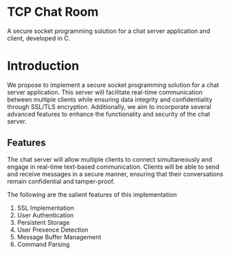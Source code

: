 # TCP Chat Room
A secure socket programming solution for a chat server application and client, developed in C.

# Introduction
We propose to implement a secure socket programming solution for a chat server application. This server will facilitate real-time communication between multiple clients while ensuring data integrity and confidentiality through SSL/TLS encryption. Additionally, we aim to incorporate several advanced features to enhance the functionality and security of the chat server. 

## Features
The chat server will allow multiple clients to connect simultaneously and engage in real-time text-based communication. Clients will be able to send and receive messages in a secure manner, ensuring that their conversations remain confidential and tamper-proof. 

The following are the salient features of this implementation

1. SSL Implementation
1. User Authentication
1. Persistent Storage
1. User Presence Detection
1. Message Buffer Management
1. Command Parsing
